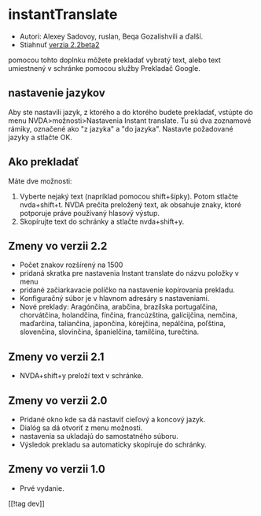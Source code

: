 # instantTranslate #

* Autori: Alexey Sadovoy, ruslan, Beqa Gozalishvili a ďalší.
* Stiahnuť [verzia 2.2beta2][1]

pomocou tohto doplnku môžete prekladať vybratý text, alebo text umiestnený v
schránke pomocou služby Prekladač Google.

## nastavenie jazykov ##

Aby ste nastavili jazyk, z ktorého a do ktorého budete prekladať, vstúpte do
menu NVDA>možnosti>Nastavenia Instant translate. Tu sú dva zoznamové rámiky,
označené ako "z jazyka"  a "do jazyka". Nastavte požadované jazyky a stlačte
OK.

## Ako prekladať ##

Máte dve možnosti:

1. Vyberte nejaký text (napríklad pomocou shift+šípky). Potom stlačte
   nvda+shift+t. NVDA prečíta preložený text, ak obsahuje znaky, ktoré
   potporuje práve používaný hlasový výstup.
2. Skopírujte text do schránky a stlačte nvda+shift+y.

## Zmeny vo verzii 2.2 ##
* Počet znakov rozšírený na 1500
* pridaná skratka pre nastavenia Instant translate do názvu položky v menu
* pridané začiarkavacie políčko na nastavenie kopírovania prekladu.
* Konfiguračný súbor je v hlavnom adresáry s nastaveniami.
* Nové preklady: Aragónčina, arabčina, brazílska portugalčina, chorvátčina,
  holandčina, fínčina, francúzština, galícijčina, nemčina, maďarčina,
  taliančina, japončina, kórejčina, nepálčina, poľština, slovenčina,
  slovinčina, španielčina, tamilčina, turečtina.

## Zmeny vo verzii 2.1 ##
* NVDA+shift+y preloží text v schránke.

## Zmeny vo verzii 2.0 ##
* Pridané okno kde sa dá nastaviť cieľový a koncový jazyk.
* Dialóg sa dá otvoriť z menu možnosti.
* nastavenia sa ukladajú do samostatného súboru.
* Výsledok prekladu sa automaticky skopíruje do schránky.

## Zmeny vo verzii 1.0 ##
* Prvé vydanie.

[[!tag dev]]

[1]: http://addons.nvda-project.org/files/get.php?file=it
